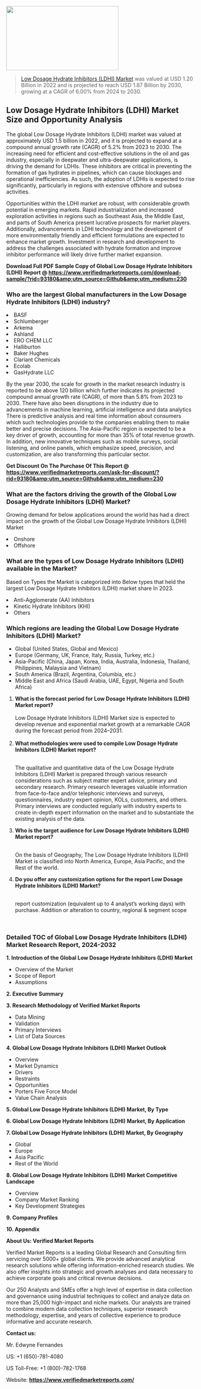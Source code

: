 <img src="https://ffe5etoiles.com/wp-content/uploads/2024/12/MST1-300x171.png" alt="" width="300" height="171" class="alignnone size-medium wp-image-20088" /><blockquote><p><p><a href="https://www.verifiedmarketreports.com/download-sample/?rid=93180&utm_source=Github&utm_medium=230" target="_blank">Low Dosage Hydrate Inhibitors (LDHI) Market</a> was valued at USD 1.20 Billion in 2022 and is projected to reach USD 1.87 Billion by 2030, growing at a CAGR of 6.00% from 2024 to 2030.</p></blockquote><p><h2>Low Dosage Hydrate Inhibitors (LDHI) Market Size and Opportunity Analysis</h2> <p>The global Low Dosage Hydrate Inhibitors (LDHI) market was valued at approximately USD 1.5 billion in 2022, and it is projected to expand at a compound annual growth rate (CAGR) of 5.2% from 2023 to 2030. The increasing need for efficient and cost-effective solutions in the oil and gas industry, especially in deepwater and ultra-deepwater applications, is driving the demand for LDHIs. These inhibitors are critical in preventing the formation of gas hydrates in pipelines, which can cause blockages and operational inefficiencies. As such, the adoption of LDHIs is expected to rise significantly, particularly in regions with extensive offshore and subsea activities.</p> <p>Opportunities within the LDHI market are robust, with considerable growth potential in emerging markets. Rapid industrialization and increased exploration activities in regions such as Southeast Asia, the Middle East, and parts of South America present lucrative prospects for market players. Additionally, advancements in LDHI technology and the development of more environmentally friendly and efficient formulations are expected to enhance market growth. Investment in research and development to address the challenges associated with hydrate formation and improve inhibitor performance will likely drive further market expansion.</p> </p><p class=""><strong>Download Full PDF Sample Copy of Global Low Dosage Hydrate Inhibitors (LDHI) Report @ <a href="https://www.verifiedmarketreports.com/download-sample/?rid=93180&amp;utm_source=Github&amp;utm_medium=230" target="_blank">https://www.verifiedmarketreports.com/download-sample/?rid=93180&amp;utm_source=Github&amp;utm_medium=230</a></strong></p><h3 id="" class="">Who are the largest Global manufacturers in the Low Dosage Hydrate Inhibitors (LDHI) industry?</h3><p><li>BASF</li><li> Schlumberger</li><li> Arkema</li><li> Ashland</li><li> ERO CHEM LLC</li><li> Halliburton</li><li> Baker Hughes</li><li> Clariant Chemicals</li><li> Ecolab</li><li> GasHydrate LLC</li></p><div class=""><div class="" dir="" data-message-author-role="" data-message-id="" data-message-model-slug=""><div class=""><div class=""><div class=""><div class="" dir="" data-message-author-role="" data-message-id="" data-message-model-slug=""><div class=""><div class=""><p>By the year 2030, the scale for growth in the market research industry is reported to be above 120 billion which further indicates its projected compound annual growth rate (CAGR), of more than 5.8% from 2023 to 2030. There have also been disruptions in the industry due to advancements in machine learning, artificial intelligence and data analytics There is predictive analysis and real time information about consumers which such technologies provide to the companies enabling them to make better and precise decisions. The Asia-Pacific region is expected to be a key driver of growth, accounting for more than 35% of total revenue growth. In addition, new innovative techniques such as mobile surveys, social listening, and online panels, which emphasize speed, precision, and customization, are also transforming this particular sector.</p><p><strong>Get Discount On The Purchase Of This Report @&nbsp; <a href="https://www.verifiedmarketreports.com/ask-for-discount/?rid=93180&amp;utm_source=Github&amp;utm_medium=230" target="_blank">https://www.verifiedmarketreports.com/ask-for-discount/?rid=93180&amp;utm_source=Github&amp;utm_medium=230</a></strong></p></div></div></div></div></div></div></div></div><h3 id="" class="">What are the factors driving the growth of the Global Low Dosage Hydrate Inhibitors (LDHI) Market?</h3><p id="" class="">Growing demand for below applications around the world has had a direct impact on the growth of the Global Low Dosage Hydrate Inhibitors (LDHI) Market</p><p id="" class=""><li>Onshore</li><li> Offshore</li></p><h3 id="" class="">What are the types of Low Dosage Hydrate Inhibitors (LDHI) available in the Market?</h3><p id="" class="">Based on Types the Market is categorized into Below types that held the largest Low Dosage Hydrate Inhibitors (LDHI) market share In 2023.</p><p id="" class=""><li>Anti-Agglomerate (AA) Inhibitors</li><li> Kinetic Hydrate Inhibitors (KHI)</li><li> Others</li></p><h3 id="" class="">Which regions are leading the Global Low Dosage Hydrate Inhibitors (LDHI) Market?</h3><ul><li>Global (United States, Global and Mexico)</li><li>Europe (Germany, UK, France, Italy, Russia, Turkey, etc.)</li><li>Asia-Pacific (China, Japan, Korea, India, Australia, Indonesia, Thailand, Philippines, Malaysia and Vietnam)</li><li>South America (Brazil, Argentina, Columbia, etc.)</li><li>Middle East and Africa (Saudi Arabia, UAE, Egypt, Nigeria and South Africa)</li></ul><p><ol><li><strong>What is the forecast period for Low Dosage Hydrate Inhibitors (LDHI) Market report?<br /></strong><br /><span data-sheets-root="1" data-sheets-value="{&quot;1&quot;:2,&quot;2&quot;:&quot;XXXX size is expected to develop revenue and exponential market growth at a remarkable CAGR during the forecast period from 2024&ndash;2030.&quot;}" data-sheets-userformat="{&quot;2&quot;:12674,&quot;4&quot;:{&quot;1&quot;:2,&quot;2&quot;:16776960},&quot;10&quot;:2,&quot;11&quot;:0,&quot;15&quot;:&quot;Arial&quot;,&quot;16&quot;:12}">Low Dosage Hydrate Inhibitors (LDHI) Market size is expected to develop revenue and exponential market growth at a remarkable CAGR during the forecast period from 2024&ndash;2031.</span><br /><br /></li><li><strong>What methodologies were used to compile Low Dosage Hydrate Inhibitors (LDHI) Market report?<br /><br /></strong><p>The qualitative and quantitative data of the&nbsp;Low Dosage Hydrate Inhibitors (LDHI) Market is prepared through various research considerations such as subject matter expert advice, primary and secondary research. Primary research leverages valuable information from face-to-face and/or telephonic interviews and surveys, questionnaires, industry expert opinion, KOLs, customers, and others. Primary interviews are conducted regularly with industry experts to create in-depth expert information on the market and to substantiate the existing analysis of the data.&nbsp;</p></li><li><strong>Who is the target audience for Low Dosage Hydrate Inhibitors (LDHI) Market report?<br /><br /></strong><p>On the basis of Geography, The&nbsp;Low Dosage Hydrate Inhibitors (LDHI) Market is classified into North America, Europe, Asia Pacific, and the Rest of the world.</p></li><li><strong>Do you offer any customization options for the report Low Dosage Hydrate Inhibitors (LDHI) Market?<br /><br /></strong><p>report customization (equivalent up to 4 analyst&rsquo;s working days) with purchase. Addition or alteration to country, regional &amp; segment scope</p><p>&nbsp;</p></li></ol></p><h3 id="" class="">Detailed TOC of Global Low Dosage Hydrate Inhibitors (LDHI) Market Research Report, 2024-2032</h3><p id="" class=""><strong>1. Introduction of the Global Low Dosage Hydrate Inhibitors (LDHI) Market</strong></p><ul><li>Overview of the Market</li><li>Scope of Report</li><li>Assumptions</li></ul><p id="" class=""><strong>2. Executive Summary</strong></p><p id="" class=""><strong>3. Research Methodology of&nbsp;Verified Market Reports</strong></p><ul><li>Data Mining</li><li>Validation</li><li>Primary Interviews</li><li>List of Data Sources</li></ul><p id="" class=""><strong>4. Global Low Dosage Hydrate Inhibitors (LDHI) Market Outlook</strong></p><ul><li>Overview</li><li>Market Dynamics</li><li>Drivers</li><li>Restraints</li><li>Opportunities</li><li>Porters Five Force Model</li><li>Value Chain Analysis</li></ul><p id="" class=""><strong>5. Global Low Dosage Hydrate Inhibitors (LDHI) Market, By&nbsp;Type</strong></p><p id="" class=""><strong>6. Global Low Dosage Hydrate Inhibitors (LDHI) Market, By Application</strong></p><p id="" class=""><strong>7. Global Low Dosage Hydrate Inhibitors (LDHI) Market, By Geography</strong></p><ul><li>Global</li><li>Europe</li><li>Asia Pacific</li><li>Rest of the World</li></ul><p id="" class=""><strong>8. Global Low Dosage Hydrate Inhibitors (LDHI) Market Competitive Landscape</strong></p><ul><li>Overview</li><li>Company Market Ranking</li><li>Key Development Strategies</li></ul><p id="" class=""><strong>9. Company Profiles</strong></p><p id="" class=""><strong>10. Appendix</strong></p><p id="" class=""><strong>About Us: Verified Market Reports</strong></p><p id="" class="">Verified Market Reports is a leading Global Research and Consulting firm servicing over 5000+ global clients. We provide advanced analytical research solutions while offering information-enriched research studies. We also offer insights into strategic and growth analyses and data necessary to achieve corporate goals and critical revenue decisions.</p><p id="" class="">Our 250 Analysts and SMEs offer a high level of expertise in data collection and governance using industrial techniques to collect and analyze data on more than 25,000 high-impact and niche markets. Our analysts are trained to combine modern data collection techniques, superior research methodology, expertise, and years of collective experience to produce informative and accurate research.</p><p id="" class=""><strong>Contact us:</strong></p><p id="" class="">Mr. Edwyne Fernandes</p><p id="" class="">US: +1 (650)-781-4080</p><p id="" class="">US Toll-Free: +1 (800)-782-1768</p><p id="" class="">Website: <a target="" data-test-app-aware-link=""><strong>https://www.verifiedmarketreports.com/</strong></a></p>
